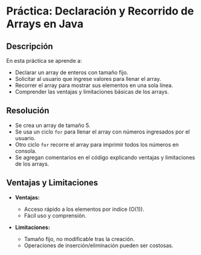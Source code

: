 # Práctica: Declaración y Recorrido de Arrays en Java

## Descripción

En esta práctica se aprende a:

- Declarar un array de enteros con tamaño fijo.
- Solicitar al usuario que ingrese valores para llenar el array.
- Recorrer el array para mostrar sus elementos en una sola línea.
- Comprender las ventajas y limitaciones básicas de los arrays.

## Resolución

- Se crea un array de tamaño 5.
- Se usa un ciclo `for` para llenar el array con números ingresados por el usuario.
- Otro ciclo `for` recorre el array para imprimir todos los números en consola.
- Se agregan comentarios en el código explicando ventajas y limitaciones de los arrays.

## Ventajas y Limitaciones

- **Ventajas:**  
  - Acceso rápido a los elementos por índice (O(1)).  
  - Fácil uso y comprensión.

- **Limitaciones:**  
  - Tamaño fijo, no modificable tras la creación.  
  - Operaciones de inserción/eliminación pueden ser costosas.
